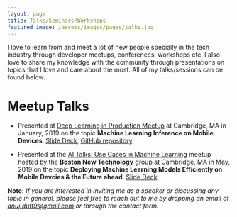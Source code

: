 ```yaml
---
layout: page
title: Talks/Seminars/Workshops
featured_image: /assets/images/pages/talks.jpg
---
```


I love to learn from and meet a lot of new people specially in the tech industry through developer meetups, conferences, workshops etc. I also love to share my knowledge with the community through presentations on topics that I love and care about the most. All of my talks/sessions can be found below.

# Meetup Talks

* Presented at <a href="https://youtu.be/0MGpyYovUwM">Deep Learning in Production Meetup</a> at Cambridge, MA in January, 2019 on the topic <b>Machine Learning Inference on Mobile Devices</b>. <a href="https://drive.google.com/file/d/174fxNc4Y1EJRQWXOwrt86OB2LmweMLM-/view?usp=sharing">Slide Deck</a>, <a href="https://github.com/anujdutt9/Machine-Learning-Inference-on-Mobile-Devices">GitHub repository</a>.

* Presented at the <a href="https://www.meetup.com/Boston_New_Technology/events/261104328/">AI Talks: Use Cases in Machine Learning</a> meetup hosted by the <b>Boston New Technology</b> group at Cambridge, MA in May, 2019 on the topic <b>Deploying Machine Learning Models Efficiently on Mobile Devcies & the Future ahead</b>. <a href="https://drive.google.com/file/d/1Grab0H-_qRi6bIKOf7zmQVL3kELawuQW/view?usp=sharing">Slide Deck</a>

<b>Note:</b> *If you are interested in inviting me as a speaker or discussing any topic in general, please feel free to reach out to me by dropping an email at <a href="anuj.dutt9@gmail.com">anuj.dutt9@gmail.com</a> or through the contact form.*